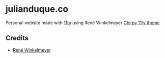 # julianduque.co

Personal website made with [11ty](https://11ty.dev/) using René Winkelmeyer [Chirpy 11ty theme](https://github.com/muenzpraeger/eleventy-chirpy-blog-template)

## Credits

- [René Winkelmeyer](https://twitter.com/muenzpraeger)
